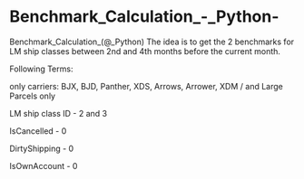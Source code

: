 # Benchmark_Calculation_-_Python-
Benchmark_Calculation_(@_Python)
The idea is to get the 2 benchmarks for LM ship classes between 2nd and 4th months before the current month.

Following Terms:

only carriers: BJX, BJD, Panther, XDS, Arrows, Arrower, XDM / and Large Parcels only

LM ship class ID - 2 and 3

IsCancelled - 0

DirtyShipping - 0

IsOwnAccount - 0
